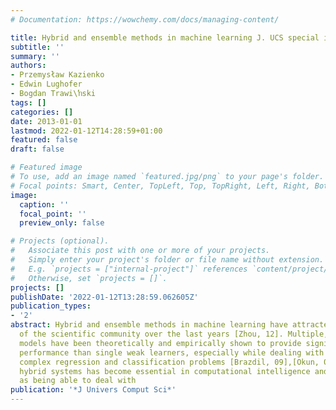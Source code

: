 ```yaml
---
# Documentation: https://wowchemy.com/docs/managing-content/

title: Hybrid and ensemble methods in machine learning J. UCS special issue
subtitle: ''
summary: ''
authors:
- Przemysław Kazienko
- Edwin Lughofer
- Bogdan Trawi\ŉski
tags: []
categories: []
date: 2013-01-01
lastmod: 2022-01-12T14:28:59+01:00
featured: false
draft: false

# Featured image
# To use, add an image named `featured.jpg/png` to your page's folder.
# Focal points: Smart, Center, TopLeft, Top, TopRight, Left, Right, BottomLeft, Bottom, BottomRight.
image:
  caption: ''
  focal_point: ''
  preview_only: false

# Projects (optional).
#   Associate this post with one or more of your projects.
#   Simply enter your project's folder or file name without extension.
#   E.g. `projects = ["internal-project"]` references `content/project/deep-learning/index.md`.
#   Otherwise, set `projects = []`.
projects: []
publishDate: '2022-01-12T13:28:59.062605Z'
publication_types:
- '2'
abstract: Hybrid and ensemble methods in machine learning have attracted a great attention
  of the scientific community over the last years [Zhou, 12]. Multiple, ensemble learning
  models have been theoretically and empirically shown to provide significantly better
  performance than single weak learners, especially while dealing with high dimensional,
  complex regression and classification problems [Brazdil, 09],[Okun, 08]. Adaptive
  hybrid systems has become essential in computational intelligence and soft computing,
  as being able to deal with
publication: '*J Univers Comput Sci*'
---
```

